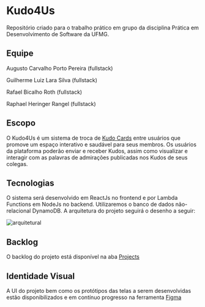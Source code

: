 # Kudo4Us

Repositório criado para o trabalho prático em grupo da disciplina Prática em Desenvolvimento de Software da UFMG.

## Equipe

Augusto Carvalho Porto Pereira (fullstack)

Guilherme Luiz Lara Silva (fullstack)

Rafael Bicalho Roth (fullstack)

Raphael Heringer Rangel (fullstack)

## Escopo

O Kudo4Us é um sistema de troca de [Kudo Cards](https://management30.com/practice/kudo-cards/) entre usuários que promove um espaço interativo e saudável para seus membros. Os usuários da plataforma poderão enviar e receber Kudos, assim como visualizar e interagir com as palavras de admirações publicadas nos Kudos de seus colegas.

## Tecnologias

O sistema será desenvolvido em ReactJs no frontend e por Lambda Functions em NodeJs no backend. Utilizaremos o banco de dados não-relacional DynamoDB. A arquitetura do projeto seguirá o desenho a seguir:

![arquitetural](https://user-images.githubusercontent.com/23284555/138171679-4ad15be5-2f7d-4af9-a07a-445cc3456148.png)

## Backlog

O backlog do projeto está disponível na aba [Projects](https://github.com/Augustonildo/kudo-cards/projects)

## Identidade Visual

A UI do projeto bem como os protótipos das telas a serem desenvolvidas estão disponibilizados e em contínuo progresso na ferramenta [Figma](https://www.figma.com/file/MLM37IS8i8QiiKld1aSzRI/Kudo4Us?node-id=0%3A1)
